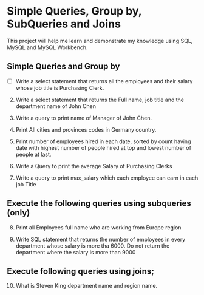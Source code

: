 # Simple Queries, Group by, SubQueries and Joins

This project will help me learn and demonstrate my knowledge using SQL, MySQL
and MySQL Workbench.


## Simple Queries and Group by
- [ ] Write a select statement that returns all the employees and their 
salary whose job title is Purchasing Clerk.

2.	Write a select statement that returns the Full name, job title and 
	the department name of John Chen

3.	Write a query to print name of Manager of John Chen.

4.	Print All cities and provinces codes in Germany country.

5.	Print number of employees hired in each date, sorted by count having date with 
	highest number of people hired at top and lowest number of people at last.

6.	Write a Query to print the average Salary of Purchasing Clerks

7.	Write a query to print max_salary which each employee can earn in each job Title

## Execute the following queries using subqueries (only)

8.	Print all Employees full name who are working from Europe region

9.	Write SQL statement that returns the number of employees in every department whose
	salary is more tha 6000. Do not return the department where the salary is more than
    9000

## Execute following queries using joins;

10. What is Steven King department name and region name.
